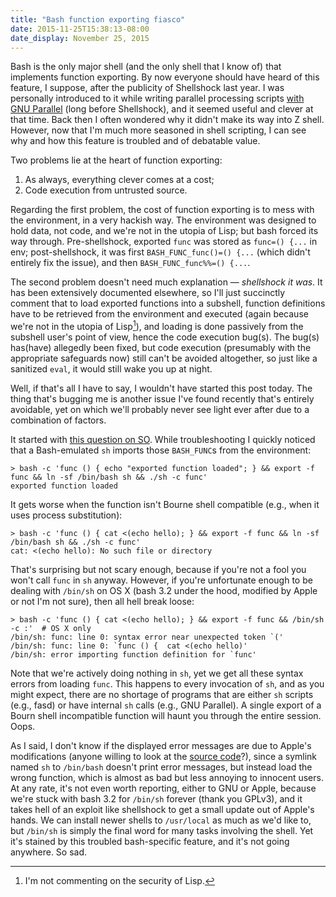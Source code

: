 ```yaml
---
title: "Bash function exporting fiasco"
date: 2015-11-25T15:38:13-08:00
date_display: November 25, 2015
---
```

Bash is the only major shell (and the only shell that I know of) that implements function exporting. By now everyone should have heard of this feature, I suppose, after the publicity of Shellshock last year. I was personally introduced to it while writing parallel processing scripts [with GNU Parallel](https://www.gnu.org/software/parallel/parallel_tutorial.html#Transfer-environment-variables-and-functions) (long before Shellshock), and it seemed useful and clever at that time. Back then I often wondered why it didn't make its way into Z shell. However, now that I'm much more seasoned in shell scripting, I can see why and how this feature is troubled and of debatable value.

Two problems lie at the heart of function exporting:

1. As always, everything clever comes at a cost;
2. Code execution from untrusted source.

Regarding the first problem, the cost of function exporting is to mess with the environment, in a very hackish way. The environment was designed to hold data, not code, and we're not in the utopia of Lisp; but bash forced its way through. Pre-shellshock, exported `func` was stored as `func=() {...` in env; post-shellshock, it was first `BASH_FUNC_func()=() {...` (which didn't entirely fix the issue), and then `BASH_FUNC_func%%=() {...`.

The second problem doesn't need much explanation — *shellshock it was*. It has been extensively documented elsewhere, so I'll just succinctly comment that to load exported functions into a subshell, function definitions have to be retrieved from the environment and executed (again because we're not in the utopia of Lisp[^lisp]), and loading is done passively from the subshell user's point of view, hence the code execution bug(s). The bug(s) has(have) allegedly been fixed, but code execution (presumably with the appropriate safeguards now) still can't be avoided altogether, so just like a sanitized `eval`, it would still wake you up at night.

Well, if that's all I have to say, I wouldn't have started this post today. The thing that's bugging me is another issue I've found recently that's entirely avoidable, yet on which we'll probably never see light ever after due to a combination of factors.

It started with [this question on SO](http://stackoverflow.com/q/33819243/19447840). While troubleshooting I quickly noticed that a Bash-emulated `sh` imports those `BASH_FUNC`s from the environment:

    > bash -c 'func () { echo "exported function loaded"; } && export -f func && ln -sf /bin/bash sh && ./sh -c func'
    exported function loaded

It gets worse when the function isn't Bourne shell compatible (e.g., when it uses process substitution):

    > bash -c 'func () { cat <(echo hello); } && export -f func && ln -sf /bin/bash sh && ./sh -c func'
    cat: <(echo hello): No such file or directory

That's surprising but not scary enough, because if you're not a fool you won't call `func` in `sh` anyway. However, if you're unfortunate enough to be dealing with `/bin/sh` on OS X (bash 3.2 under the hood, modified by Apple or not I'm not sure), then all hell break loose:

    > bash -c 'func () { cat <(echo hello); } && export -f func && /bin/sh -c :'  # OS X only
    /bin/sh: func: line 0: syntax error near unexpected token `('
    /bin/sh: func: line 0: `func () {  cat <(echo hello)'
    /bin/sh: error importing function definition for `func'

Note that we're actively doing nothing in `sh`, yet we get all these syntax errors from loading `func`. This happens to every invocation of `sh`, and as you might expect, there are no shortage of programs that are either `sh` scripts (e.g., fasd) or have internal `sh` calls (e.g., GNU Parallel). A single export of a Bourn shell incompatible function will haunt you through the entire session. Oops.

As I said, I don't know if the displayed error messages are due to Apple's modifications (anyone willing to look at the [source code](https://opensource.apple.com/source/bash/bash-97/)?), since a symlink named `sh` to `/bin/bash` doesn't print error messages, but instead load the wrong function, which is almost as bad but less annoying to innocent users. At any rate, it's not even worth reporting, either to GNU or Apple, because we're stuck with bash 3.2 for `/bin/sh` forever (thank you GPLv3), and it takes hell of an exploit like shellshock to get a small update out of Apple's hands. We can install newer shells to `/usr/local` as much as we'd like to, but `/bin/sh` is simply the final word for many tasks involving the shell. Yet it's stained by this troubled bash-specific feature, and it's not going anywhere. So sad.

[^lisp]: I'm not commenting on the security of Lisp.
